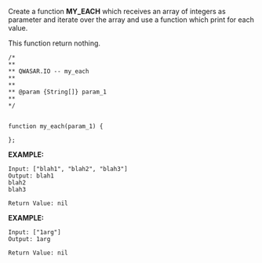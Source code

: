 Create a function ****MY_EACH**** which receives an array of integers as parameter and iterate over the array and use a function which print for each value.

This function return nothing.

	/*
	**
	** QWASAR.IO -- my_each
	**
	**
	** @param {String[]} param_1
	**
	*/

			
	function my_each(param_1) {
	
	};

****EXAMPLE:****

	Input: ["blah1", "blah2", "blah3"]
	Output: blah1
	blah2
	blah3
	
	Return Value: nil

****EXAMPLE:****

	Input: ["1arg"]
	Output: 1arg
	
	Return Value: nil


